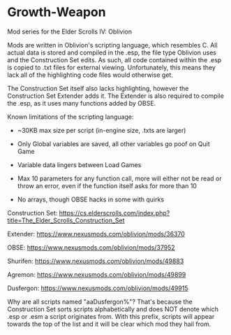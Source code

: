 # Growth-Weapon
Mod series for the Elder Scrolls IV: Oblivion

Mods are written in Oblivion's scripting language, which resembles C.
All actual data is stored and compiled in the .esp, the file type Oblivion uses and the Construction Set edits.
As such, all code contained within the .esp is copied to .txt files for external viewing.
Unfortunately, this means they lack all of the highlighting code files would otherwise get.

The Construction Set itself also lacks highlighting, however the Construction Set Extender adds it.
The Extender is also required to compile the .esp, as it uses many functions added by OBSE.

Known limitations of the scripting language:

- ~30KB max size per script (in-engine size, .txts are larger)

- Only Global variables are saved, all other variables go poof on Quit Game

- Variable data lingers between Load Games

- Max 10 parameters for any function call, more will either not be read or throw an error, even if the function itself asks for more than 10

- No arrays, though OBSE hacks in some with quirks



Construction Set: https://cs.elderscrolls.com/index.php?title=The_Elder_Scrolls_Construction_Set

Extender: https://www.nexusmods.com/oblivion/mods/36370

OBSE: https://www.nexusmods.com/oblivion/mods/37952

Shurifen: https://www.nexusmods.com/oblivion/mods/49883

Agremon: https://www.nexusmods.com/oblivion/mods/49899

Dusfergon: https://www.nexusmods.com/oblivion/mods/49915

Why are all scripts named "aaDusfergon%"?  That's because the Construction Set sorts scripts alphabetically and does NOT denote which .esp or .esm a script originates from.  With this prefix, scripts will appear towards the top of the list and it will be clear which mod they hail from.
